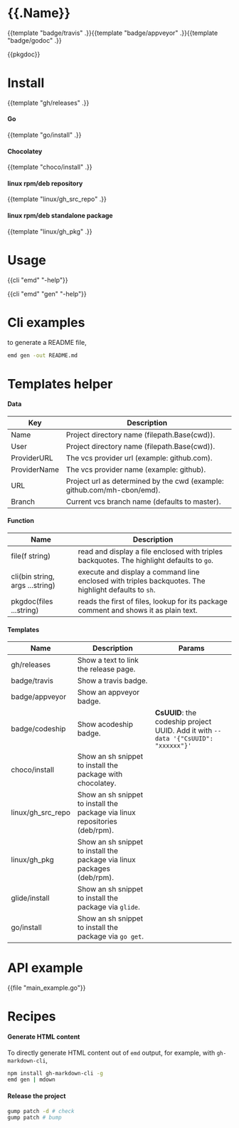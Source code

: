 # {{.Name}}

{{template "badge/travis" .}}{{template "badge/appveyor" .}}{{template "badge/godoc" .}}

{{pkgdoc}}

# Install

{{template "gh/releases" .}}

#### Go
{{template "go/install" .}}

#### Chocolatey

{{template "choco/install" .}}

#### linux rpm/deb repository

{{template "linux/gh_src_repo" .}}

#### linux rpm/deb standalone package

{{template "linux/gh_pkg" .}}

# Usage

{{cli "emd" "-help"}}

{{cli "emd" "gen" "-help"}}

# Cli examples

to generate a README file,
```sh
emd gen -out README.md
```

# Templates helper

#### Data

| Key | Description |
| --- | --- |
| Name | Project directory name (filepath.Base(cwd)). |
| User | Project directory name (filepath.Base(cwd)). |
| ProviderURL | The vcs provider url (example: github.com). |
| ProviderName | The vcs provider name (example: github). |
| URL | Project url as determined by the cwd (example: github.com/mh-cbon/emd). |
| Branch | Current vcs branch name (defaults to master). |

#### Function

| Name | Description |
| --- | --- |
| file(f string) | read and display a file enclosed with triples backquotes. The highlight defaults to `go`. |
| cli(bin string, args ...string) | execute and display a command line enclosed with triples backquotes. The highlight defaults to `sh`. |
| pkgdoc(files ...string) | reads the first of files, lookup for its package comment and shows it as plain text. |

#### Templates

| Name | Description | Params |
| --- | --- | --- |
| gh/releases | Show a text to link the release page. | |
| badge/travis | Show a travis badge. | |
| badge/appveyor | Show an appveyor badge. | |
| badge/codeship | Show acodeship badge. | __CsUUID__: the codeship project UUID. Add it with `--data '{"CsUUID": "xxxxxx"}'` |
| choco/install | Show an sh snippet to install the package with chocolatey. | |
| linux/gh_src_repo | Show an sh snippet to install the package via linux repositories (deb/rpm). | |
| linux/gh_pkg | Show an sh snippet to install the package via linux packages (deb/rpm). | |
| glide/install | Show an sh snippet to install the package via `glide`. | |
| go/install | Show an sh snippet to install the package via `go get`. | |

# API example

{{file "main_example.go"}}

# Recipes

#### Generate HTML content

To directly generate HTML content out of `emd` output, for example, with `gh-markdown-cli`,

```sh
npm install gh-markdown-cli -g
emd gen | mdown
```

#### Release the project

```sh
gump patch -d # check
gump patch # bump
```
